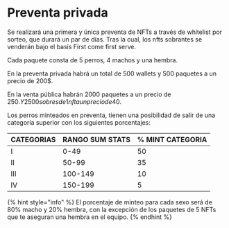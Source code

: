 # Preventa privada

Se realizará una primera y única preventa de NFTs a través de whitelist por sorteo, que durará un par de días. Tras la cual, los nfts sobrantes se venderán bajo el basis First come first serve.

Cada paquete consta de 5 perros, 4 machos y una hembra.

En la preventa privada habrá un total de 500 wallets y 500 paquetes a un precio de 200$.

En la venta pública habrán 2000 paquetes a un precio de 250$. Y 2500 sobres de 1 nft a un precio de 40$.

Los perros minteados en preventa, tienen una posibilidad de salir de una categoría superior con los siguientes porcentajes:

| CATEGORIAS | RANGO SUM STATS | % MINT CATEGORIA |
| ---------- | --------------- | ---------------- |
| I          | 0-49            | 50               |
| II         | 50-99           | 35               |
| III        | 100-149         | 10               |
| IV         | 150-199         | 5                |



{% hint style="info" %}
El porcentaje de minteo para cada sexo será de 80% macho y 20% hembra, con la excepción de los paquetes de 5 NFTs que te aseguran una hembra en el equipo.
{% endhint %}
